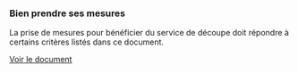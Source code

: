 <ShowHtml>
<div class="example">
    <div class="km-good-to-know">
        <h3 class="km-good-to-know__title">Bien prendre ses mesures</h3>
        <p class="km-good-to-know__description">La prise de mesures pour bénéficier du service de découpe doit répondre à certains critères listés dans ce document.</p>
        <a href="#" target="_blank" class="ka-link km-good-to-know__link">Voir le document</a>
    </div>
</div>
</ShowHtml>

<style lang="scss" scoped>
@import 'node_modules/integration-web-core--socle/css/assets/sass/_common/01-setting-tools/_all-settings';
@import 'node_modules/integration-web-core--socle/css/assets/sass/_common/06-molecules/_good-to-know.molecules';
</style>

